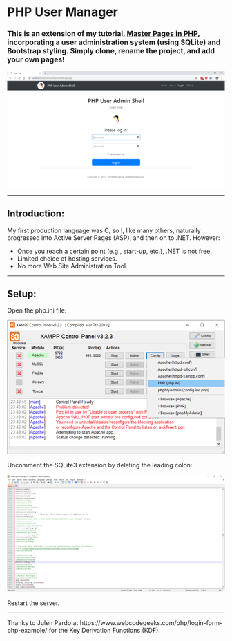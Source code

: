 # PHP User Manager
<h3>This is an extension of my tutorial, <a href="" title="https://github.com/garciart/Master-Pages-In-PHP" target="_blank">Master Pages in PHP</a>, incorporating a user administration system (using SQLite) and Bootstrap styling. Simply clone, rename the project, and add your own pages!</h3>
<img src="README_images\readme00.png" title="Login Page" />
<hr>
<h2>Introduction:</h2>
<p>My first production language was C, so I, like many others, naturally progressed into Active Server Pages (ASP), and then on to .NET. However:</p>
<ul>
<li>Once you reach a certain point (e.g., start-up, etc.), .NET is not free.</li>
<li>Limited choice of hosting services.</li>
<li>No more Web Site Administration Tool.</li>
</ul>
<hr>
<h2>Setup:</h2>
<p>Open the php.ini file:</p>
<img src="README_images\readme01.png" title="Opening the php.ini file using XAMPP" />
<p>Uncomment the SQLite3 extension by deleting the leading colon:</p>
<img src="README_images\readme02.png" title="Opening the php.ini file using XAMPP" />
<p>Restart the server.</p>
<hr>
<p>Thanks to Julen Pardo at https://www.webcodegeeks.com/php/login-form-php-example/ for the Key Derivation Functions (KDF).<p>

